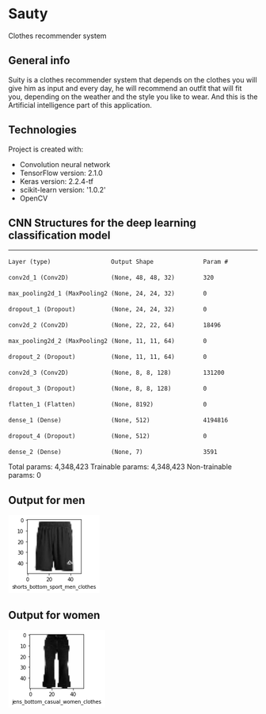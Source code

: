 # Sauty
Clothes recommender system

## General info
Suity is a clothes recommender system that depends on the clothes you will give him as input and every day, he will recommend an outfit that will fit you, depending on the weather and the style you like to wear.
And this is the Artificial intelligence part of this application.

## Technologies
Project is created with:
* Convolution neural network
* TensorFlow version: 2.1.0
* Keras version: 2.2.4-tf
* scikit-learn version: '1.0.2'
* OpenCV
	
## CNN Structures for the deep learning classification model

----------------------------------------------------------------
	Layer (type)                 Output Shape              Param #   

	conv2d_1 (Conv2D)            (None, 48, 48, 32)        320       

	max_pooling2d_1 (MaxPooling2 (None, 24, 24, 32)        0         

	dropout_1 (Dropout)          (None, 24, 24, 32)        0         

	conv2d_2 (Conv2D)            (None, 22, 22, 64)        18496     

	max_pooling2d_2 (MaxPooling2 (None, 11, 11, 64)        0         

	dropout_2 (Dropout)          (None, 11, 11, 64)        0         

	conv2d_3 (Conv2D)            (None, 8, 8, 128)         131200    

	dropout_3 (Dropout)          (None, 8, 8, 128)         0         

	flatten_1 (Flatten)          (None, 8192)              0         

	dense_1 (Dense)              (None, 512)               4194816   

	dropout_4 (Dropout)          (None, 512)               0         

	dense_2 (Dense)              (None, 7)                 3591      

Total params: 4,348,423
Trainable params: 4,348,423
Non-trainable params: 0

    
## Output for men

![Sample Output](https://github.com/AL-SayedHamdy/Men-and-women-clothes-classification/blob/main/Images/Men%20classefier.png)

## Output for women

![Sample Output](https://github.com/AL-SayedHamdy/Men-and-women-clothes-classification/blob/main/Images/Women%20classifier.png)

